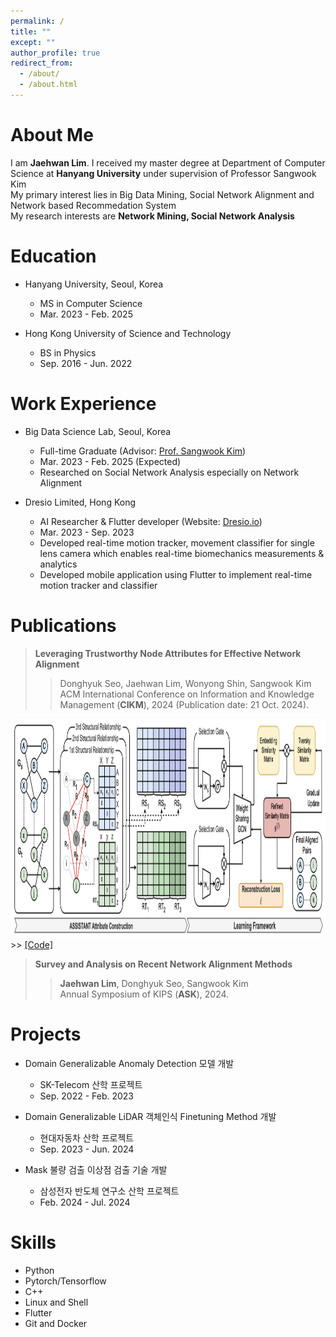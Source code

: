 ```yaml
---
permalink: /
title: ""
except: ""
author_profile: true
redirect_from: 
  - /about/
  - /about.html
---
```

About Me
======
I am **Jaehwan Lim**. I received my master degree at Department of Computer Science at **Hanyang University** under supervision of Professor Sangwook Kim<br> 
My primary interest lies in Big Data Mining, Social Network Alignment and Network based Recommedation System<br>
My research interests are **Network Mining, Social Network Analysis**

Education
====
* Hanyang University, Seoul, Korea 
  * MS in Computer Science
  * Mar. 2023 - Feb. 2025

* Hong Kong University of Science and Technology
  * BS in Physics
  * Sep. 2016 - Jun. 2022

Work Experience
======

* Big Data Science Lab, Seoul, Korea 
  * Full-time Graduate (Advisor: <a href="https://scholar.google.co.kr/citations?user=ed2vz_oAAAAJ&hl=en">Prof. Sangwook Kim</a>)
  * Mar. 2023 - Feb. 2025 (Expected)
  * Researched on Social Network Analysis especially on Network Alignment
  <!-- * Focused on user relationships in two different social networks to capture common users across different social networks -->

* Dresio Limited, Hong Kong 
  * AI Researcher & Flutter developer (Website: <a href="https://www.dresio.io/">Dresio.io</a>)
  * Mar. 2023 - Sep. 2023  
  * Developed real-time motion tracker, movement classifier for single lens camera which enables real-time biomechanics measurements & analytics
  * Developed mobile application using Flutter to implement real-time motion tracker and classifier

Publications
======
> <i style='font-style: normal;'>**Leveraging Trustworthy Node Attributes for Effective Network Alignment**<br></i>
>> <i style='font-style: normal;'>Donghyuk Seo, Jaehwan Lim, Wonyong Shin, Sangwook Kim<br></i>
>> <i style='font-style: normal;'>ACM International Conference on Information and Knowledge Management (**CIKM**), 2024 (Publication date: 21 Oct. 2024).<br></i>
<!-- ![hi](../images/dadt.png) -->
<img src= "../images/dadt.png" width = '700px' height = '350px'>
>> <i style='font-style: normal;'>
<a href="https://github.com/JaehwanO/ASSISTANT">[Code]</a>

> <i style='font-style: normal;'>**Survey and Analysis on Recent Network Alignment Methods**<br></i>
>> <i style='font-style: normal;'>**Jaehwan Lim**, Donghyuk Seo, Sangwook Kim<br></i>
>> <i style='font-style: normal;'>Annual Symposium of KIPS (**ASK**), 2024.<br></i>


<!-- <p float="left">
  <img src= "../images/car.gif" width = '200' height = '200'/>
  <img src= "../images/seg.gif" width = '200' height = '200' />
  <img src= "../images/map.gif" width = "200" height = '200' />
</p> -->


Projects
======
* Domain Generalizable Anomaly Detection 모델 개발
  * SK-Telecom 산학 프로젝트
  * Sep. 2022 - Feb. 2023 

* Domain Generalizable LiDAR 객체인식 Finetuning Method 개발
  * 현대자동차 산학 프로젝트
  * Sep. 2023 - Jun. 2024

* Mask 불량 검출 이상점 검출 기술 개발
  * 삼성전자 반도체 연구소 산학 프로젝트
  * Feb. 2024 - Jul. 2024

Skills
======
* Python
* Pytorch/Tensorflow
* C++  
* Linux and Shell 
* Flutter
* Git and Docker